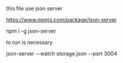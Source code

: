 this file use json server

https://www.npmjs.com/package/json-server

npm i -g json-server

to run is necessary

json-server --watch storage.json --port 3004